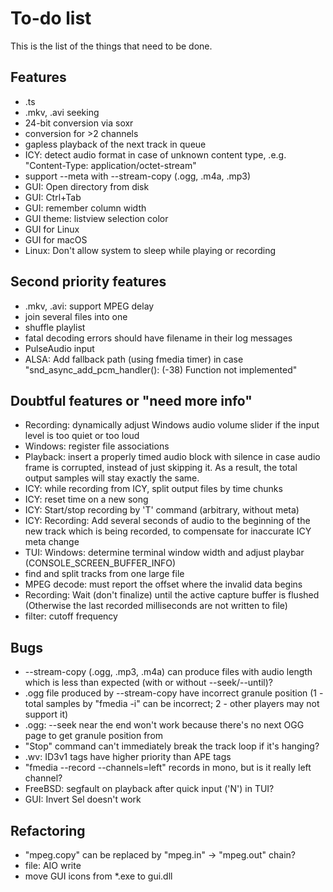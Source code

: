 # To-do list

This is the list of the things that need to be done.

## Features

* .ts
* .mkv, .avi seeking
* 24-bit conversion via soxr
* conversion for >2 channels
* gapless playback of the next track in queue
* ICY: detect audio format in case of unknown content type, .e.g. "Content-Type: application/octet-stream"
* support --meta with --stream-copy (.ogg, .m4a, .mp3)
* GUI: Open directory from disk
* GUI: Ctrl+Tab
* GUI: remember column width
* GUI theme: listview selection color
* GUI for Linux
* GUI for macOS
* Linux: Don't allow system to sleep while playing or recording


## Second priority features

* .mkv, .avi: support MPEG delay
* join several files into one
* shuffle playlist
* fatal decoding errors should have filename in their log messages
* PulseAudio input
* ALSA: Add fallback path (using fmedia timer) in case "snd_async_add_pcm_handler(): (-38) Function not implemented"


## Doubtful features or "need more info"

* Recording: dynamically adjust Windows audio volume slider if the input level is too quiet or too loud
* Windows: register file associations
* Playback: insert a properly timed audio block with silence in case audio frame is corrupted, instead of just skipping it.  As a result, the total output samples will stay exactly the same.
* ICY: while recording from ICY, split output files by time chunks
* ICY: reset time on a new song
* ICY: Start/stop recording by 'T' command (arbitrary, without meta)
* ICY: Recording: Add several seconds of audio to the beginning of the new track which is being recorded, to compensate for inaccurate ICY meta change
* TUI: Windows: determine terminal window width and adjust playbar (CONSOLE_SCREEN_BUFFER_INFO)
* find and split tracks from one large file
* MPEG decode: must report the offset where the invalid data begins
* Recording: Wait (don't finalize) until the active capture buffer is flushed (Otherwise the last recorded milliseconds are not written to file)
* filter: cutoff frequency


## Bugs

* --stream-copy (.ogg, .mp3, .m4a) can produce files with audio length which is less than expected (with or without --seek/--until)?
* .ogg file produced by --stream-copy have incorrect granule position (1 - total samples by "fmedia -i" can be incorrect;  2 - other players may not support it)
* .ogg: --seek near the end won't work because there's no next OGG page to get granule position from
* "Stop" command can't immediately break the track loop if it's hanging?
* .wv: ID3v1 tags have higher priority than APE tags
* "fmedia --record --channels=left" records in mono, but is it really left channel?
* FreeBSD: segfault on playback after quick input ('N') in TUI?
* GUI: Invert Sel doesn't work


## Refactoring

* "mpeg.copy" can be replaced by "mpeg.in" -> "mpeg.out" chain?
* file: AIO write
* move GUI icons from *.exe to gui.dll
